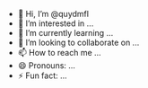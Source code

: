 - 👋 Hi, I’m @quydmfl
- 👀 I’m interested in ...
- 🌱 I’m currently learning ...
- 💞️ I’m looking to collaborate on ...
- 📫 How to reach me ...
- 😄 Pronouns: ...
- ⚡ Fun fact: ...

<!---
quydmfl/quydmfl is a ✨ special ✨ repository because its `README.md` (this file) appears on your GitHub profile.
You can click the Preview link to take a look at your changes.
--->
